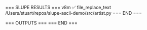 === SLUPE RESULTS ===
v8m ✅ file_replace_text /Users/stuart/repos/slupe-ascii-demo/src/artist.py
=== END ===

=== OUTPUTS ===
=== END ===